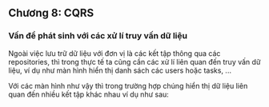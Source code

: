 ## Chương 8: CQRS

### Vấn đề phát sinh với các xử lí truy vấn dữ liệu

Ngoài việc lưu trữ dữ liệu với đơn vị là các kết tập thông qua các repositories, thì trong thực tế ta cũng cần các xử lí liên quan đến truy vấn dữ liệu, ví dụ như màn hình hiển thị danh sách các users hoặc tasks, ...

Với các màn hình như vậy thì trong trường hợp chúng hiển thị dữ liệu liên quan đến nhiều kết tập khác nhau ví dụ như sau:

